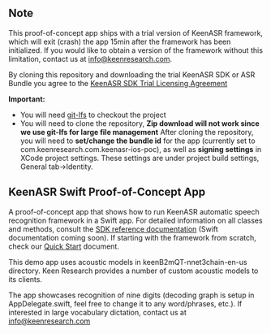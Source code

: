 ## Note

This proof-of-concept app ships with a trial version of KeenASR framework, which will exit (crash) the app 15min after the framework has been initialized. If you would like to obtain a version of the framework without this limitation, contact us at info@keenresearch.com.

By cloning this repository and downloading the trial KeenASR SDK or ASR Bundle you agree to the [KeenASR SDK Trial Licensing Agreement](https://keenresearch.com/keenasr-docs/keenasr-trial-sdk-licensing-agreement.html)

**Important:** 
- You will need [git-lfs](https://git-lfs.github.com/) to checkout the project
- You will need to clone the repository, **Zip download will not work since we use git-lfs for large file management** After cloning the repository, you will need to **set/change the bundle id** for the app (currently set to com.keenresearch.com.keenasr-ios-poc), as well as **signing settings** in XCode project settings. These settings are under project build settings, General tab->Identity.

## KeenASR Swift Proof-of-Concept App

A proof-of-concept app that shows how to run KeenASR automatic speech recognition framework in a Swift app. For detailed information on all classes and methods, consult the [SDK reference documentation](http://keenresearch.com/keenasr-docs) (Swift documentation coming soon). If starting with the framework from scratch, check our [Quick Start](http://keenresearch.com/keenasr-docs/docs/additional-docs/Quick-Start.html) document.

This demo app uses acoustic models in keenB2mQT-nnet3chain-en-us directory. Keen Research provides a number of custom acoustic models to its clients.

The app showcases recognition of nine digits (decoding graph is setup in AppDelegate.swift, feel free to change it to any word/phrases, etc.). If interested in large vocabulary dictation, contact us at info@keenresearch.com
